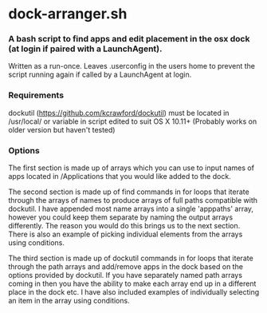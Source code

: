 # dock-arranger.sh
### A bash script to find apps and edit placement in the osx dock (at login if paired with a LaunchAgent). 

Written as a run-once. Leaves .userconfig in the users home to prevent the script running again if called by a LaunchAgent at login.

### Requirements

dockutil (https://github.com/kcrawford/dockutil) must be located in /usr/local/ or variable in script edited to suit
OS X 10.11+ (Probably works on older version but haven't tested)

### Options

The first section is made up of arrays which you can use to input names of apps located in /Applications that you would like added to the dock.

The second section is made up of find commands in for loops that iterate through the arrays of names to produce arrays of full paths compatible with dockutil.
I have appended most name arrays into a single 'apppaths' array, however you could keep them separate by naming the output arrays differently. The reason you would do this brings us to the next section. There is also an example of picking individual elements from the arrays using conditions.

The third section is made up of dockutil commands in for loops that iterate through the path arrays and add/remove apps in the dock based on the options provided by dockutil. If you have separately named path arrays coming in then you have the ability to make each array end up in a different place in the dock etc. I have also included examples of individually selecting an item in the array using conditions.
